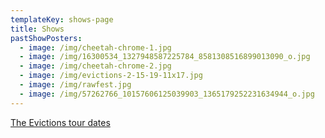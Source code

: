```yaml
---
templateKey: shows-page
title: Shows
pastShowPosters:
  - image: /img/cheetah-chrome-1.jpg
  - image: /img/16300534_1327948587225784_8581308516899013090_o.jpg
  - image: /img/cheetah-chrome-2.jpg
  - image: /img/evictions-2-15-19-11x17.jpg
  - image: /img/rawfest.jpg
  - image: /img/57262766_10157606125039903_1365179252231634944_o.jpg
---
```

<a href="https://www.songkick.com/artists/9049979" class="songkick-widget" data-theme="light" data-track-button="on" data-detect-style="true" data-background-color="transparent" data-locale="en">The Evictions tour dates</a>

<script src="//widget.songkick.com/9049979/widget.js"></script>
